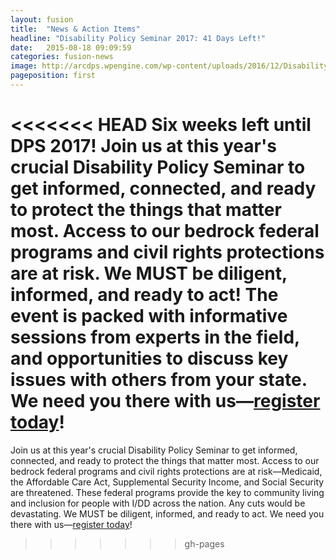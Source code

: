 ```yaml
---
layout: fusion
title:  "News & Action Items"
headline: "Disability Policy Seminar 2017: 41 Days Left!"
date:   2015-08-18 09:09:59
categories: fusion-news
image: http://arcdps.wpengine.com/wp-content/uploads/2016/12/Disability-Policy-Seminar-Logo-for-website.jpg
pageposition: first
---
```

<<<<<<< HEAD
Six weeks left until DPS 2017! Join us at this year's crucial Disability Policy Seminar to get informed, connected, and ready to protect the things that matter most. Access to our bedrock federal programs and civil rights protections are at risk. We MUST be diligent, informed, and ready to act! The event is packed with informative sessions from experts in the field, and opportunities to discuss key issues with others from your state. We need you there with us—<a href="http://disabilitypolicyseminar.org">register today</a>!
=======
Join us at this year's crucial Disability Policy Seminar to get informed, connected, and ready to protect the things that matter most. Access to our bedrock federal programs and civil rights protections are at risk—Medicaid, the Affordable Care Act, Supplemental Security Income, and Social Security are threatened. These federal programs provide the key to community living and inclusion for people with I/DD across the nation.  Any cuts would be devastating. We MUST be diligent, informed, and ready to act. We need you there with us—<a href="http://disabilitypolicyseminar.org">register today</a>!

>>>>>>> gh-pages
